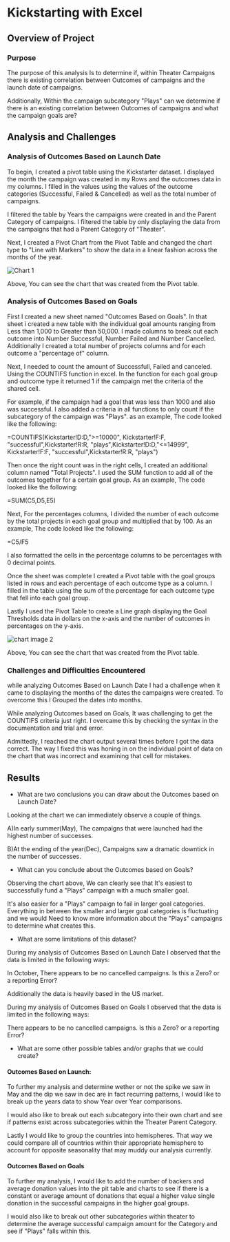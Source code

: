 # Kickstarting with Excel

## Overview of Project

### Purpose
The purpose of this analysis Is to determine if, within Theater Campaigns there is existing correlation between Outcomes of campaigns and the launch date of campaigns.

Additionally, Within the campaign subcategory "Plays" can we determine if there is an existing correlation between Outcomes of campaigns and what the campaign goals are?

## Analysis and Challenges

### Analysis of Outcomes Based on Launch Date
To begin, I created a pivot table using the Kickstarter dataset. I displayed the month the campaign was created in my Rows and the outcomes data in my columns. I filled in the values using the values of the outcome categories (Successful, Failed & Cancelled) as well as the total number of campaigns.

I filtered the table by Years the campaigns were created in and the Parent Category of campaigns. I filtered the table by only displaying the data from the campaigns that had a Parent Category of "Theater".

Next, I created a Pivot Chart from the Pivot Table and changed the chart type to "Line with Markers" to show the data in a linear fashion across the months of the year.



![Chart 1](/kickstarter-analysis/Outcomes_vs_Goals_v2.png)



Above, You can see the chart that was created from the Pivot table.

### Analysis of Outcomes Based on Goals
First I created a new sheet named "Outcomes Based on Goals". In that sheet i created a new table with the individual goal amounts ranging from Less than 1,000 to Greater than 50,000. I made columns to break out each outcome into Number Successful, Number Failed and Number Cancelled. Additionally I created a total number of projects columns and for each outcome a "percentage of" column.

Next, I needed to count the amount of Successfull, Failed and canceled. Using the COUNTIFS function in excel. In the function for each goal group and outcome type it returned 1 if the campaign met the criteria of the shared cell.

For example, if the campaign had a goal that was less than 1000 and also was successful. I also added a criteria in all functions to only count if the subcategory of the campaign was "Plays". as an example, The code looked like the following:

  =COUNTIFS(Kickstarter!D:D,">=10000",  Kickstarter!F:F, "successful",Kickstarter!R:R, "plays",Kickstarter!D:D,"<=14999", Kickstarter!F:F, "successful",Kickstarter!R:R, "plays")

Then once the right count was in the right cells, I created an additional column named "Total Projects". I used the SUM function to add all of the outcomes together for a certain goal group. As an example, The code looked like the following:

  =SUM(C5,D5,E5)

Next, For the percentages columns, I divided the number of each outcome by the total projects in each goal group  and multiplied that by 100. As an example, The code looked like the following:

  =C5/F5

I also formatted the cells in the percentage columns to be percentages with 0 decimal points.

Once the sheet was complete I created a Pivot table with the goal groups listed in rows and each percentage of each outcome type as a column. I filled in the table using the sum of the percentage for each outcome type that fell into each goal group.

Lastly I used the Pivot Table to create a Line graph displaying the Goal Thresholds data in dollars on the x-axis and the number of outcomes in percentages on the y-axis.

![ chart image 2](/kickstarter-analysis/Theater_Outcomes_vs_Launch.png)

Above, You can see the chart that was created from the Pivot table.


### Challenges and Difficulties Encountered
while analyzing Outcomes Based on Launch Date I had a challenge when it came to displaying the months of the dates the campaigns were created. To overcome this I Grouped the dates into months.

While analyzing Outcomes based on Goals, It was challenging to get the COUNTIFS criteria just right. I overcame this by checking the syntax in the documentation and trial and error.

Admittedly, I reached the chart output several times before I got the data correct. The way I fixed this was honing in on the individual point of data on the chart that was incorrect and examining that cell for mistakes.

## Results

- What are two conclusions you can draw about the Outcomes based on Launch Date?

Looking at the chart we can immediately observe a couple of things.

A)In early summer(May), The campaigns that were launched had the highest number of successes.

B)At the ending of the year(Dec), Campaigns saw a dramatic downtick in the number of successes.

- What can you conclude about the Outcomes based on Goals?

Observing the chart above, We can clearly see that It's easiest to successfully fund a "Plays" campaign with a much smaller goal.

It's also easier for a "Plays" campaign to fail in larger goal categories.
Everything in between the smaller and larger goal categories is fluctuating and we would Need to know more information about the "Plays" campaigns to determine what creates this.

- What are some limitations of this dataset?

During my analysis of Outcomes Based on Launch Date I observed that the data is limited in the following ways:

In October, There appears to be no cancelled campaigns. Is this a Zero? or a reporting Error?

Additionally the data is heavily based in the US market.

During my analysis of Outcomes Based on Goals I observed that the data is limited in the following ways:

There appears to be no cancelled campaigns. Is this a Zero? or a reporting Error?

- What are some other possible tables and/or graphs that we could create?


#### Outcomes Based on Launch:
To further my analysis and determine wether or not the spike we saw in May and the dip we saw in dec are in fact recurring patterns, I would like to break up the years data to show Year over Year comparisons.

I would also like to break out each subcategory into their own chart and see if patterns exist across subcategories within the Theater Parent Category.

Lastly I would like to group the countries into hemispheres. That way we could compare all of countries within their appropriate hemisphere to account for opposite seasonality that may muddy our analysis currently.

#### Outcomes Based on Goals
To further my analysis, I would like to add the number of backers and average donation values into the pit table and charts to see if there is a constant or average amount of donations that equal a higher value single donation in the successful campaigns in the higher goal groups.

I would also like to break out other subcategories within theater to determine the average successful campaign amount for the Category and see if "Plays" falls within this.
